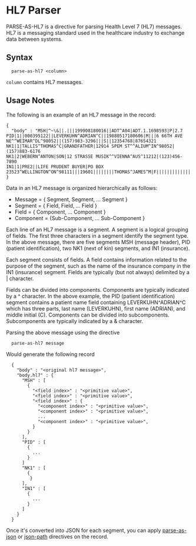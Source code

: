 # HL7 Parser

PARSE-AS-HL7 is a directive for parsing Health Level 7 (HL7) messages.
HL7 is a messaging standard used in the healthcare industry to exchange data between systems.

## Syntax

```
  parse-as-hl7 <column>
```

```column``` contains HL7 messages.

## Usage Notes

The following is an example of an HL7 message in the record:

```
{
  "body" : "MSH|^~\&||.|||199908180016||ADT^A04|ADT.1.1698593|P|2.7
PID|1||000395122||LEVERKUHN^ADRIAN^C||19880517180606|M|||6 66TH AVE NE^^WEIMAR^DL^98052||(157)983-3296|||S||12354768|87654321
NK1|1|TALLIS^THOMAS^C|GRANDFATHER|12914 SPEM ST^^ALIUM^IN^98052|(157)883-6176
NK1|2|WEBERN^ANTON|SON|12 STRASSE MUSIK^^VIENNA^AUS^11212|(123)456-7890
IN1|1|PRE2||LIFE PRUDENT BUYER|PO BOX 23523^WELLINGTON^ON^98111|||19601||||||||THOMAS^JAMES^M|F|||||||||||||||||||ZKA535529776"
}
```

Data in an HL7 message is organized hierarchically as follows:

* Message = { Segment, Segment, ... Segment }
* Segment = { Field, Field, ... Field }
* Field = { Component, ... Component }
* Component = {Sub-Component, ... Sub-Component }

Each line of an HL7 message is a segment. A segment is a logical grouping of fields. The first three characters in a
segment identify the segment type. In the above message, there are five segments MSH (message header), PID (patient
identification), two NK1 (next of kin) segments, and IN1 (insurance).

Each segment consists of fields. A field contains information related to the purpose of the segment, such as the name
of the insurance company in the IN1 (insurance) segment. Fields are typically (but not always) delimited by a |
character.

Fields can be divided into components. Components are typically indicated by a ^ character. In the above example,
the PID (patient identification) segment contains a patient name field containing LEVERKUHN^ADRIAN^C which has three
parts, last name (LEVERKUHN), first name (ADRIAN), and middle initial (C). Components can be divided into
subcomponents. Subcomponents are typically indicated by a & character.

Parsing the above message using the directive

```
  parse-as-hl7 message
```

Would generate the following record

```
  {
    "body" : "<original hl7 message>",
    "body.hl7" : {
      "MSH" : [
        {
          "<field index>" : "<primitive value>",
          "<field index>" : "<primitive value>",
          "<field index>" : {
            "<component index>" : "<primitive value>",
            "<component index>" : "<primitive value>",
            ...
            "<component index>" : "<primitive value>",
          }
        }
      ],
      "PID" : [
        {
          ...
        }
      ]
      "NK1" : [
        {
         }
      ],
      "IN1" : [
        {
          ...
        }
      ]
    }
  }
```

Once it's converted into JSON for each segment, you can apply [parse-as-json](docs/directives/parse-as-json.md) or [json-path](docs/directives/json-path.md) directives on the record. 
